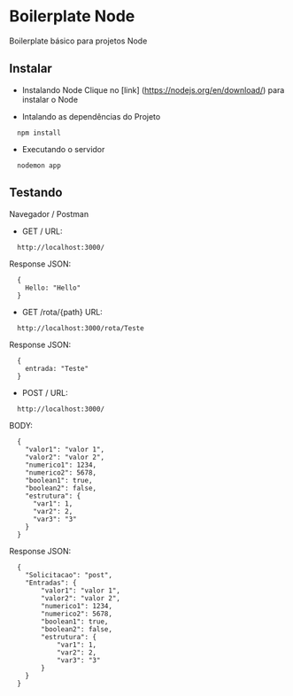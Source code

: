 # Boilerplate Node
Boilerplate básico para projetos Node

## Instalar

* Instalando Node 
  Clique no [link] (https://nodejs.org/en/download/) para instalar o Node

* Intalando as dependências do Projeto
```
  npm install
```

* Executando o servidor
```
  nodemon app
```

## Testando
Navegador / Postman
* GET /
URL:
```
  http://localhost:3000/
```
Response JSON:
```
  {
    Hello: "Hello"
  }
```

* GET /rota/{path}
URL:
```
  http://localhost:3000/rota/Teste
```
Response JSON:
```
  {
    entrada: "Teste"
  }
```

* POST /
URL:
```
  http://localhost:3000/
```
BODY:
```
  {
    "valor1": "valor 1",
    "valor2": "valor 2", 
    "numerico1": 1234, 
    "numerico2": 5678, 
    "boolean1": true, 
    "boolean2": false,
    "estrutura": {
      "var1": 1,
      "var2": 2,
      "var3": "3"
    }
  }
```
Response JSON:
```
  {
    "Solicitacao": "post",
    "Entradas": {
        "valor1": "valor 1",
        "valor2": "valor 2",
        "numerico1": 1234,
        "numerico2": 5678,
        "boolean1": true,
        "boolean2": false,
        "estrutura": {
            "var1": 1,
            "var2": 2,
            "var3": "3"
        }
    }
  }
```